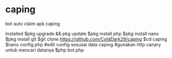 # caping
bot auto claim apk caping 
 
Installed 
$pkg upgrade && pkg update 
$pkg install php 
$pkg install nano 
$pkg install git 
$git clone https://github.com/ColdDark29/caping 
$cd caping 
$nano config.php 
#edit config sesusai data caping 
#gunakan http canary untuk mencari datanya 
$php bot.php 
